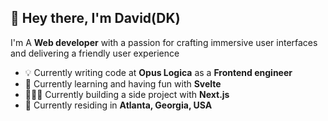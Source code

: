 ## 👋 Hey there, I'm David(DK)
I'm A **Web developer** with a passion for crafting immersive user interfaces and delivering a friendly user experience

- 💡 Currently writing code at **Opus Logica** as a **Frontend engineer**
- 📕 Currently learning and having fun with **Svelte**
- 🧑🏻‍💻 Currently building a side project with **Next.js**
- 📍 Currently residing in **Atlanta, Georgia, USA**
